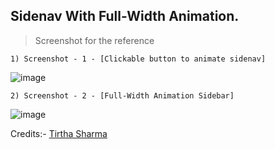 ## Sidenav With Full-Width Animation.

> Screenshot for the reference

    1) Screenshot - 1 - [Clickable button to animate sidenav]

![image](https://github.com/user-attachments/assets/a77877a5-72f0-438b-979b-8877e2c2ef28)

    2) Screenshot - 2 - [Full-Width Animation Sidebar]

![image](https://github.com/user-attachments/assets/d636648b-27ab-4ef0-845c-87037ef3d4fe)


Credits:- [Tirtha Sharma](https://github.com/genze121 "Tirtha Sharma")
